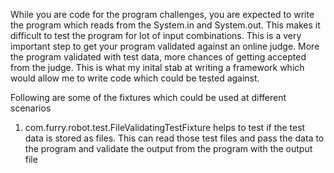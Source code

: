While you are code for the program challenges, you are expected to write the program which reads from the System.in and System.out. 
This makes it difficult to test the program for lot of input combinations. This is a very important step to get your program validated
against an online judge. More the program validated with test data, more chances of getting accepted from the judge. This is what my inital
stab at writing a framework which would allow me to write code which could be tested against.

Following are some of the fixtures which could be used at different scenarios
1. com.furry.robot.test.FileValidatingTestFixture helps to test if the test data is stored as files. This can read those test files and pass
the data to the program and validate the output from the program with the output file